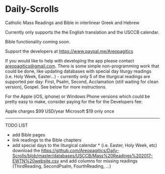 # Daily-Scrolls
Catholic Mass Readings and Bible in interlinear Greek and Hebrew

Currently only supports the the English translation and the USCCB calendar.

Bible functionality coming soon.

Support the developers at https://www.paypal.me/Areopagitics

If you would like to help with developing the app please contact areopagitics@gmail.com. There is some simple non-programming work that could be done, like updating databases with special day liturgy readings (i.e. Holy Week, Easter...) - currently only 5 of the liturgical readings are supported per day: First, Psalm, Second, Acclamation (still waiting for clean version), Gospel. See below for more instructions.

For the Apple (iOS, iphone) or Windows Phone versions which could be pretty easy to make, consider paying for the for the Developers fee:

Apple charges $99 USD/year
Microsoft $19 only once

-------------------------------------------------------------------------------------------------------------------------------------------
TODO LIST

- add Bible pages
- link readings to the Bible chapters
- add special days to the liturgical calendar * (i.e. Easter, Holy Week, etc) download the https://github.com/Areopagitics/Daily-Scrolls/blob/master/databases/USCCB/Mass%20Readings%202017-EWTN%20website.csv and add columns for missing readings (ThirdReading, SecondPsalm, FourthReading, ...)
